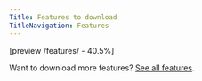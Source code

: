 ```yaml
---
Title: Features to download
TitleNavigation: Features
---
```

[preview /features/ - 40.5%]

Want to download more features? [See all features](/help/datenstrom-yellow-features).
